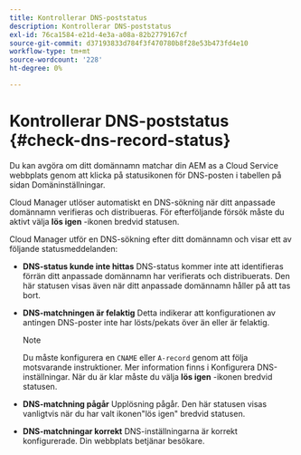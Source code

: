 ```yaml
---
title: Kontrollerar DNS-poststatus
description: Kontrollerar DNS-poststatus
exl-id: 76ca1584-e21d-4e3a-a08a-82b2779167cf
source-git-commit: d37193833d784f3f470780b8f28e53b473fd4e10
workflow-type: tm+mt
source-wordcount: '228'
ht-degree: 0%

---
```


# Kontrollerar DNS-poststatus {#check-dns-record-status}

Du kan avgöra om ditt domännamn matchar din AEM as a Cloud Service webbplats genom att klicka på statusikonen för DNS-posten i tabellen på sidan Domäninställningar.

Cloud Manager utlöser automatiskt en DNS-sökning när ditt anpassade domännamn verifieras och distribueras. För efterföljande försök måste du aktivt välja **lös igen** -ikonen bredvid statusen.

Cloud Manager utför en DNS-sökning efter ditt domännamn och visar ett av följande statusmeddelanden:

* **DNS-status kunde inte hittas**
DNS-status kommer inte att identifieras förrän ditt anpassade domännamn har verifierats och distribuerats. Den här statusen visas även när ditt anpassade domännamn håller på att tas bort.

* **DNS-matchningen är felaktig**
Detta indikerar att konfigurationen av antingen DNS-poster inte har lösts/pekats över än eller är felaktig.

   >[!NOTE]
   >Du måste konfigurera en `CNAME` eller `A-record` genom att följa motsvarande instruktioner. Mer information finns i Konfigurera DNS-inställningar. När du är klar måste du välja **lös igen** -ikonen bredvid statusen.

* **DNS-matchning pågår**
Upplösning pågår. Den här statusen visas vanligtvis när du har valt ikonen&quot;lös igen&quot; bredvid statusen.

* **DNS-matchningar korrekt**
DNS-inställningarna är korrekt konfigurerade. Din webbplats betjänar besökare.

